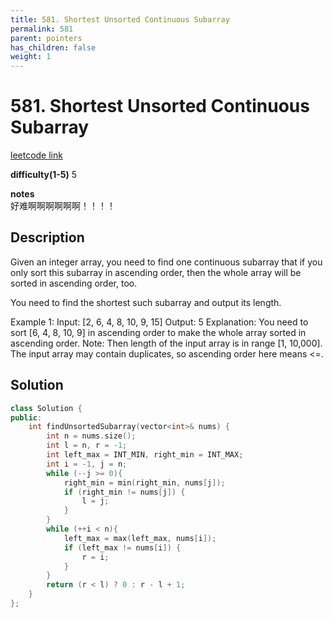 ```yaml
---
title: 581. Shortest Unsorted Continuous Subarray
permalink: 581
parent: pointers
has_children: false
weight: 1
---
```

# 581. Shortest Unsorted Continuous Subarray
[leetcode link](https://leetcode.com/problems/shortest-unsorted-continuous-subarray/)

**difficulty(1-5)** 
5

**notes**   
好难啊啊啊啊啊啊！！！！

## Description
Given an integer array, you need to find one continuous subarray that if you only sort this subarray in ascending order, then the whole array will be sorted in ascending order, too.

You need to find the shortest such subarray and output its length.

Example 1:
Input: [2, 6, 4, 8, 10, 9, 15]
Output: 5
Explanation: You need to sort [6, 4, 8, 10, 9] in ascending order to make the whole array sorted in ascending order.
Note:
Then length of the input array is in range [1, 10,000].
The input array may contain duplicates, so ascending order here means <=.

## Solution
```c++
class Solution {
public:
    int findUnsortedSubarray(vector<int>& nums) {
        int n = nums.size();
        int l = n, r = -1; 
        int left_max = INT_MIN, right_min = INT_MAX;
        int i = -1, j = n;
        while (--j >= 0){
            right_min = min(right_min, nums[j]);
            if (right_min != nums[j]) {
                l = j;
            }
        }
        while (++i < n){
            left_max = max(left_max, nums[i]);
            if (left_max != nums[i]) {
                r = i;
            }
        }
        return (r < l) ? 0 : r - l + 1;
    }
};
```